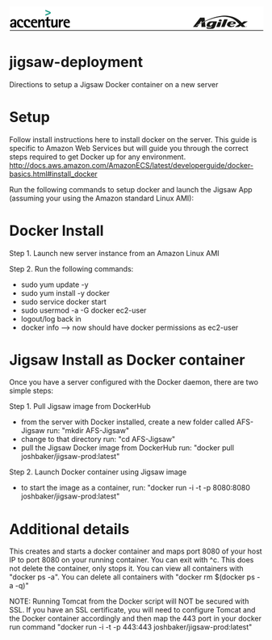 ![alt tag](https://github.com/AccentureFed/18FRFQ-Response/raw/master/process-documentation/agile-process-photos/response-images/proposal-header.png)

# jigsaw-deployment
Directions to setup a Jigsaw Docker container on a new server

# Setup
Follow install instructions here to install docker on the server.  This guide is specific to Amazon Web Services
but will guide you through the correct steps required to get Docker up for any environment.
http://docs.aws.amazon.com/AmazonECS/latest/developerguide/docker-basics.html#install_docker

Run the following commands to setup docker and launch the Jigsaw App (assuming your using the Amazon standard Linux AMI):   

# Docker Install

Step 1. Launch new  server instance from an Amazon Linux AMI

Step 2. Run the following commands:
* sudo yum update -y
* sudo yum install -y docker 
* sudo service docker start
* sudo usermod -a -G docker ec2-user
* logout/log back in
* docker info --> now should have docker permissions as ec2-user

# Jigsaw Install as Docker container

  Once you have a server configured with the Docker daemon, there are two simple steps:  
  
Step 1.  Pull Jigsaw image from DockerHub  
  * from the server with Docker installed, create a new folder called AFS-Jigsaw run: "mkdir AFS-Jigsaw"
  * change to that directory run: "cd AFS-Jigsaw"
  * pull the Jigsaw Docker image from DockerHub run: "docker pull joshbaker/jigsaw-prod:latest"  

Step 2.  Launch Docker container using Jigsaw image  
  * to start the image as a container, run: "docker run -i -t -p 8080:8080 joshbaker/jigsaw-prod:latest"
    
# Additional details
This creates and starts a docker container and maps port 8080 of your host IP to port 8080 on your
running container. You can exit with ^c. This does not delete the container, only 
stops it. You can view all containers with "docker ps -a". You can delete all 
containers with "docker rm $(docker ps -a -q)"

NOTE: Running Tomcat from the Docker script will NOT be secured with SSL.  If you have an SSL certificate, you will need to configure Tomcat and the Docker container accordingly and then map the 443 port in your docker run command "docker run -i -t -p 443:443 joshbaker/jigsaw-prod:latest"
